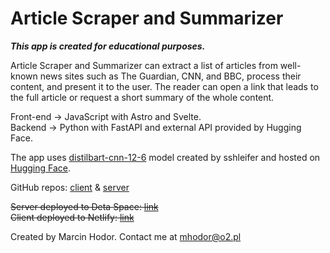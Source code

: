 # Article Scraper and Summarizer

**_This app is created for educational purposes._**

Article Scraper and Summarizer can extract a list of articles from well-known news sites such as The Guardian, CNN, and BBC, process their content, and present it to the user. The reader can open a link that leads to the full article or request a short summary of the whole content.

Front-end -> JavaScript with Astro and Svelte.
<br>
Backend -> Python with FastAPI and external API provided by Hugging Face.

The app uses [distilbart-cnn-12-6](https://huggingface.co/sshleifer/distilbart-cnn-12-6) model created by sshleifer and hosted on [Hugging Face](https://huggingface.co/).

GitHub repos: [client](https://github.com/marcinhodor/) & [server](https://github.com/marcinhodor/article_scraper_and_summarizer_server)

~~Server deployed to Deta Space: [link](https://articlesummarize-1-z7868205.deta.app/docs)~~
<br>
~~Client deployed to Netlify: [link](https://article-scraper-and-summarizer.netlify.app/)~~

Created by Marcin Hodor. Contact me at mhodor@o2.pl

